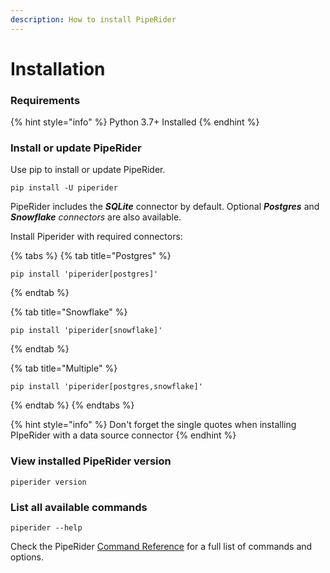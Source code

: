 ```yaml
---
description: How to install PipeRider
---
```


# Installation

### Requirements

{% hint style="info" %}
Python 3.7+ Installed
{% endhint %}

### Install or update PipeRider

Use pip to install or update PipeRider.

```shell
pip install -U piperider
```

PipeRider includes the _**SQLite**_ connector by default. Optional _**Postgres**_ and _**Snowflake** connectors_ are also available.

Install Piperider with required connectors:

{% tabs %}
{% tab title="Postgres" %}
```
pip install 'piperider[postgres]'
```
{% endtab %}

{% tab title="Snowflake" %}
```
pip install 'piperider[snowflake]'
```
{% endtab %}

{% tab title="Multiple" %}
```
pip install 'piperider[postgres,snowflake]'
```
{% endtab %}
{% endtabs %}

{% hint style="info" %}
Don't forget the single quotes when installing PIpeRider with a data source connector
{% endhint %}

### View installed PipeRider version

```shell
piperider version
```

### List all available commands

```shell
piperider --help
```

Check the PipeRider [Command Reference](piperider-cli.md) for a full list of commands and options.
